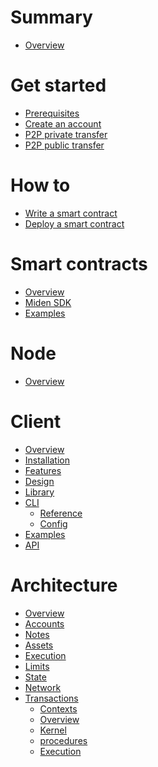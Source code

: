 # Summary

- [Overview](miden-base/index.md)

# Get started

- [Prerequisites](miden-client/tutorials/prerequisites.md)
- [Create an account](miden-client/tutorials/create-account.md)
- [P2P private transfer](miden-client/tutorials/p2p-private.md)
- [P2P public transfer](miden-client/tutorials/p2p-public.md)

# How to

- [Write a smart contract]()
- [Deploy a smart contract]()

# Smart contracts

- [Overview]()
- [Miden SDK]()
- [Examples]()

# Node

- [Overview](miden-node/index.md)
 
# Client
 
- [Overview](miden-client/index.md)
- [Installation](miden-client/install-and-run.md)
- [Features](miden-client/features.md)
- [Design](miden-client/design.md)
- [Library](miden-client/library.md)
- [CLI]()
    * [Reference](miden-client/cli-reference.md)
    * [Config](miden-client/cli-config.md)
- [Examples](miden-client/examples.md)
- [API](miden-client/api-docs.md)

# Architecture

- [Overview](miden-base/architecture/overview.md)
- [Accounts](miden-base/architecture/accounts.md)
- [Notes](miden-base/architecture/notes.md)
- [Assets](miden-base/architecture/assets.md)
- [Execution](miden-base/architecture/execution.md)
- [Limits](miden-base/architecture/limits.md)
- [State](miden-base/architecture/state.md)
- [Network](miden-base/network/network.md)
- [Transactions]()
    * [Contexts](miden-base/architecture/transactions/contexts.md)
    * [Overview](miden-base/architecture/transactions/overview.md)
    * [Kernel](miden-base/architecture/transactions/kernel.md)
    * [procedures](miden-base/architecture/transactions/procedures.md)
    * [Execution](miden-base/architecture/transactions/execution.md)
